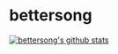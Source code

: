 # bettersong
[![bettersong's github stats](https://github-readme-stats.vercel.app/api?username=bettersong)](https://github.com/bettersong/github-readme-stats)

